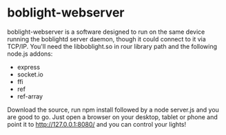 boblight-webserver
==================

boblight-webserver is a software designed to run on the same device running the boblightd server daemon, though it could connect to it via TCP/IP. You'll need the libboblight.so in rour library path and the following node.js addons:
* express
* socket.io
* ffi
* ref
* ref-array

Download the source, run npm install followed by a node server.js and you are good to go. Just open a browser on your desktop, tablet or phone and point it to http://127.0.0.1:8080/ and you can control your lights!